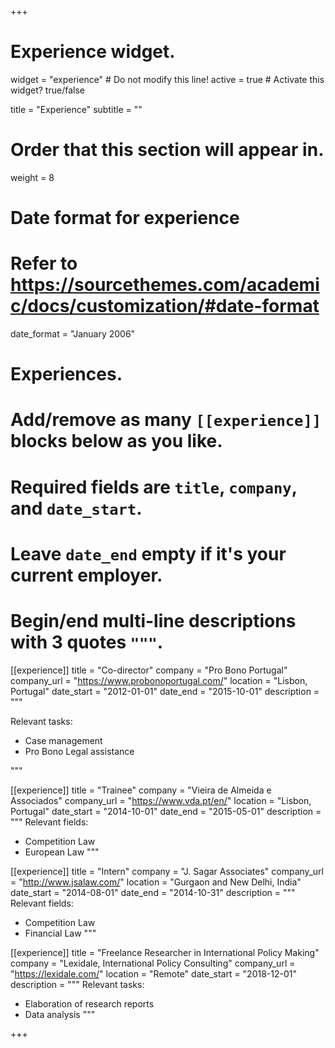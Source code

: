 +++
# Experience widget.
widget = "experience"  # Do not modify this line!
active = true  # Activate this widget? true/false

title = "Experience"
subtitle = ""

# Order that this section will appear in.
weight = 8

# Date format for experience
#   Refer to https://sourcethemes.com/academic/docs/customization/#date-format
date_format = "January 2006"

# Experiences.
#   Add/remove as many `[[experience]]` blocks below as you like.
#   Required fields are `title`, `company`, and `date_start`.
#   Leave `date_end` empty if it's your current employer.
#   Begin/end multi-line descriptions with 3 quotes `"""`.


[[experience]]
  title = "Co-director"
  company = "Pro Bono Portugal"
  company_url = "https://www.probonoportugal.com/"
  location = "Lisbon, Portugal"
  date_start = "2012-01-01"
  date_end = "2015-10-01"
  description = """
  
  Relevant tasks:
  
  * Case management
  * Pro Bono Legal assistance
  
  """

[[experience]]
  title = "Trainee"
  company = "Vieira de Almeida e Associados"
  company_url = "https://www.vda.pt/en/"
  location = "Lisbon, Portugal"
  date_start = "2014-10-01"
  date_end = "2015-05-01"
  description = """
  Relevant fields:
  
  * Competition Law
  * European Law
  """

[[experience]]
  title = "Intern"
  company = "J. Sagar Associates"
  company_url = "http://www.jsalaw.com/"
  location = "Gurgaon and New Delhi, India"
  date_start = "2014-08-01"
  date_end = "2014-10-31"
  description = """
  Relevant fields:
  
  * Competition Law
  * Financial Law
  """
  
  [[experience]]
  title = "Freelance Researcher in International Policy Making"
  company = "Lexidale, International Policy Consulting"
  company_url = "https://lexidale.com/"
  location = "Remote"
  date_start = "2018-12-01"
  description = """
  Relevant tasks:
  
  * Elaboration of research reports
  * Data analysis
  """


+++
